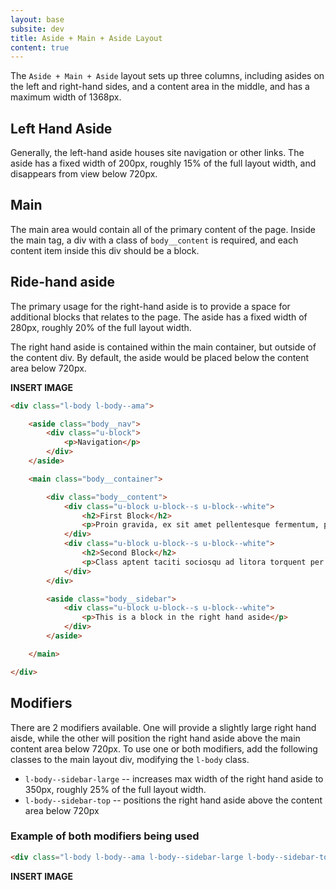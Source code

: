 ```yaml
---
layout: base
subsite: dev
title: Aside + Main + Aside Layout
content: true
---
```


The `Aside + Main + Aside` layout sets up three columns, including asides on the left and right-hand sides, and a content area in the middle, and has a maximum width of 1368px.

## Left Hand Aside

Generally, the left-hand aside houses site navigation or other links. The aside has a fixed width of 200px, roughly 15% of the full layout width, and disappears from view below 720px.

## Main

The main area would contain all of the primary content of the page. Inside the main tag, a div with a class of `body__content` is required, and each content item inside this div should be a block.

## Ride-hand aside

The primary usage for the right-hand aside is to provide a space for additional blocks that relates to the page. The aside has a fixed width of 280px, roughly 20% of the full layout width.

The right hand aside is contained within the main container, but outside of the content div. By default, the aside would be placed below the content area below 720px.

**INSERT IMAGE**

```html
<div class="l-body l-body--ama">

	<aside class="body__nav">
		<div class="u-block">
			<p>Navigation</p>
		</div>
	</aside>

	<main class="body__container">

		<div class="body__content">
			<div class="u-block u-block--s u-block--white">
				<h2>First Block</h2>
				<p>Proin gravida, ex sit amet pellentesque fermentum, purus massa facilisis dolor, et porta magna libero a velit.</p>
			</div>
			<div class="u-block u-block--s u-block--white">
				<h2>Second Block</h2>
				<p>Class aptent taciti sociosqu ad litora torquent per conubia nostra, per inceptos himenaeos.</p>
			</div>
		</div>

		<aside class="body__sidebar">
			<div class="u-block u-block--s u-block--white">
				<p>This is a block in the right hand aside</p>
			</div>
		</aside>

	</main>

</div>
```

## Modifiers
There are 2 modifiers available. One will provide a slightly large right hand aisde, while the other will position the right hand aside above the main content area below 720px. To use one or both modifiers, add the following classes to the main layout div, modifying the `l-body` class.

- `l-body--sidebar-large` -- increases max width of the right hand aside to 350px, roughly 25% of the full layout width.
- `l-body--sidebar-top` -- positions the right hand aside above the content area below 720px

### Example of both modifiers being used
```html
<div class="l-body l-body--ama l-body--sidebar-large l-body--sidebar-top">
```

**INSERT IMAGE**
